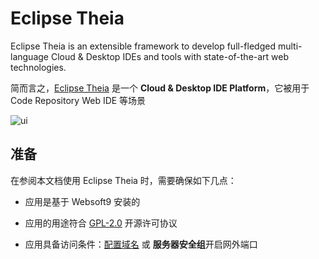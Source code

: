 # Eclipse Theia

Eclipse Theia is an extensible framework to develop full-fledged multi-language Cloud & Desktop IDEs and tools with state-of-the-art web technologies.

简而言之，[Eclipse Theia](https://theia-ide.org/) 是一个 **Cloud & Desktop IDE Platform**，它被用于 Code Repository Web IDE  等场景


![ui](https://libs.websoft9.com/Websoft9/DocsPicture/zh/theia/theia-gui-websoft9.jpg)


## 准备

在参阅本文档使用 Eclipse Theia 时，需要确保如下几点：

- 应用是基于 Websoft9 安装的

- 应用的用途符合 [GPL-2.0](https://opensource.org/licenses/GPL-2.0) 开源许可协议

- 应用具备访问条件：[配置域名](./guide/appsetdomain) 或 **服务器安全组**开启网外端口